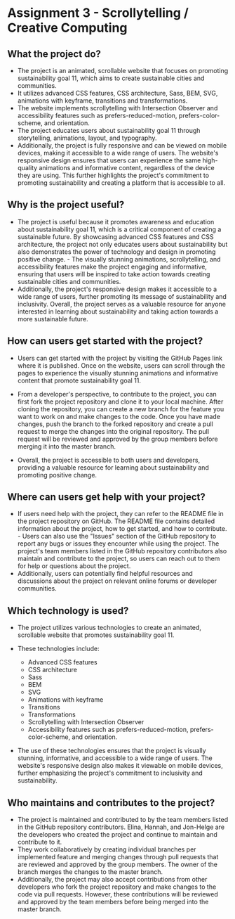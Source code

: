 # Assignment 3 - Scrollytelling / Creative Computing

## What the project do?

- The project is an animated, scrollable website that focuses on promoting sustainability goal 11, which aims to create sustainable cities and communities.
- It utilizes advanced CSS features, CSS architecture, Sass, BEM, SVG, animations with keyframe, transitions and transformations.
- The website implements scrollytelling with Intersection Observer and accessibility features such as prefers-reduced-motion, prefers-color-scheme, and orientation.
- The project educates users about sustainability goal 11 through storytelling, animations, layout, and typography.
- Additionally, the project is fully responsive and can be viewed on mobile devices, making it accessible to a wide range of users. The website's responsive design ensures that users can experience the same high-quality animations and informative content, regardless of the device they are using. This further highlights the project's commitment to promoting sustainability and creating a platform that is accessible to all.

## Why is the project useful?

- The project is useful because it promotes awareness and education about sustainability goal 11, which is a critical component of creating a sustainable future. By showcasing advanced CSS features and CSS architecture, the project not only educates users about sustainability but also demonstrates the power of technology and design in promoting positive change. - The visually stunning animations, scrollytelling, and accessibility features make the project engaging and informative, ensuring that users will be inspired to take action towards creating sustainable cities and communities.
- Additionally, the project's responsive design makes it accessible to a wide range of users, further promoting its message of sustainability and inclusivity. Overall, the project serves as a valuable resource for anyone interested in learning about sustainability and taking action towards a more sustainable future.

## How can users get started with the project?

- Users can get started with the project by visiting the GitHub Pages link where it is published. Once on the website, users can scroll through the pages to experience the visually stunning animations and informative content that promote sustainability goal 11.

- From a developer's perspective, to contribute to the project, you can first fork the project repository and clone it to your local machine. After cloning the repository, you can create a new branch for the feature you want to work on and make changes to the code. Once you have made changes, push the branch to the forked repository and create a pull request to merge the changes into the original repository. The pull request will be reviewed and approved by the group members before merging it into the master branch.

- Overall, the project is accessible to both users and developers, providing a valuable resource for learning about sustainability and promoting positive change.

## Where can users get help with your project?

- If users need help with the project, they can refer to the README file in the project repository on GitHub. The README file contains detailed information about the project, how to get started, and how to contribute. - Users can also use the "Issues" section of the GitHub repository to report any bugs or issues they encounter while using the project. The project's team members listed in the GitHub repository contributors also maintain and contribute to the project, so users can reach out to them for help or questions about the project.
- Additionally, users can potentially find helpful resources and discussions about the project on relevant online forums or developer communities.

## Which technology is used?

- The project utilizes various technologies to create an animated, scrollable website that promotes sustainability goal 11.
- These technologies include:

  - Advanced CSS features
  - CSS architecture
  - Sass
  - BEM
  - SVG
  - Animations with keyframe
  - Transitions
  - Transformations
  - Scrollytelling with Intersection Observer
  - Accessibility features such as prefers-reduced-motion, prefers-color-scheme, and orientation.

- The use of these technologies ensures that the project is visually stunning, informative, and accessible to a wide range of users. The website's responsive design also makes it viewable on mobile devices, further emphasizing the project's commitment to inclusivity and sustainability.

## Who maintains and contributes to the project?

- The project is maintained and contributed to by the team members listed in the GitHub repository contributors. Elina, Hannah, and Jon-Helge are the developers who created the project and continue to maintain and contribute to it.
- They work collaboratively by creating individual branches per implemented feature and merging changes through pull requests that are reviewed and approved by the group members. The owner of the branch merges the changes to the master branch.
- Additionally, the project may also accept contributions from other developers who fork the project repository and make changes to the code via pull requests. However, these contributions will be reviewed and approved by the team members before being merged into the master branch.
